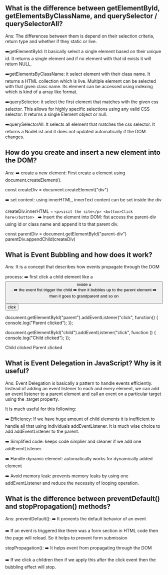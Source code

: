 ## What is the difference between getElementById, getElementsByClassName, and querySelector / querySelectorAll?

Ans:
The differences between them is depend on their selection criteria, return type and whether if they static or live.

➡️getElementById: It basically select a single element based on their unique id. It returns a single element and if no element with that id exists it will return NULL.

➡️getElementsByClassName: it select element with their class name. It returns a HTML collection which is live. Multiple element can be selected with that given class name. Its element can be accessed using indexing which is kind of a array like format.

➡️querySelector: it select the first element that matches with the given css selector. This allows for highly specific selections using any valid CSS selector. It
returns a single Element object or null.

➡️querySelectorAll: It selects all element that matches the css selector. It returns a NodeList and it does not updated automatically if the DOM changes.  

## How do you create and insert a new element into the DOM?

Ans:
➡️ create a new element: First create a element using document.createElement().

 const createDiv = document.createElement("div")

 ➡️ set content: using innerHTML, innerText content can be set inside the div

 createDiv.innerHTML = `
        <p>visit the site</p>
       <button>Click here</button> 
 `
 ➡️ insert the element into DOM: fist access the parent-div using id or class name and append it to that parent div.

  const parentDiv = document.getElementById("parent-div")
  parentDiv.appendChild(createDiv) 

## What is Event Bubbling and how does it work?

Ans:
It is a concept that describes how events propagate through the DOM

process:
➡️ first click a child element like a <button> inside a <div>.
➡️ the event fist trigger the child 
➡️ then it bubbles up to the parent element
➡️ then it goes to grandparent and so on

<!-- HTML -->
<div id="parent">
  <button id="child">click</button>
</div>

<!-- javascript -->
document.getElementById("parent").addEventListener("click", function() {
    console.log("Parent clicked");
});

document.getElementById("child").addEventListener("click", function
() {
    console.log("Child clicked");
});

<!-- output -->
Child clicked
Parent clicked

## What is Event Delegation in JavaScript? Why is it useful?

Ans:
Event Delegation is basically a pattern to handle events efficiently. Instead of adding an event listener to each and every element, we can add an event listener to a parent element and call an event on a particular target using the .target property.

It is much useful for this following:

➡️ Efficiency: If we have huge amount of child elements it is inefficient to handle all that using individuals addEventListener. It is much wise choice to add addEventListener to the parent.

➡️ Simplified code: keeps code simplier and cleaner if we add one addEventListener.

➡️ Handle dynamic element: automatically works for dynamically added element

➡️️ ️Avoid memory leak: prevents memory leaks by using one addEventListener and reduce the necessity of looping operation.

## What is the difference between preventDefault() and stopPropagation() methods?

Ans:
preventDefault():
➡️ It prevents the default behavior of an event

➡️ If an event is triggered like there was a form section in HTML code then the page will reload. So it helps to prevent form submission

stopPropagation():
➡️ It helps event from propagating through the DOM

➡️ If we click a children then if we apply this after the click event then the bubbling effect will stop.




